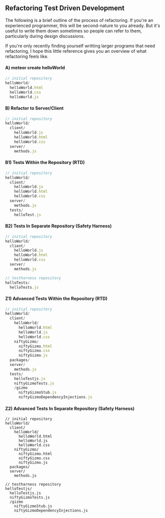 ## Refactoring Test Driven Development
The following is a brief outline of the process of refactoring.  If you're an experienced programmer, this will be second-nature to you already.  But it's useful to write them down sometimes so people can refer to them, particularly during design discussions.  

If you're only recently finding yourself writting larger programs that need refactoring, I hope this little reference gives you an overview of what refactoring feels like.  


#### A)  meteor create helloWorld
````js
// initial repository
helloWorld/
  helloWorld.html
  helloWorld.css
  helloWorld.js
````

#### B)  Refactor to Server/Client 
````js
// initial repository
helloWorld/
  client/
    helloWorld.js
    helloWorld.html
    helloWorld.css
  server/
    methods.js
````

#### B1)  Tests Within the Repository (RTD)
````js
// initial repository
helloWorld/
  client/
    helloWorld.js
    helloWorld.html
    helloWorld.css
  server/
    methods.js
  tests/
    helloTest.js
````

#### B2)  Tests In Separate Repository (Safety Harness)
````js
// initial repository
helloWorld/
  client/
    helloWorld.js
    helloWorld.html
    helloWorld.css
  server/
    methods.js

// testharness repository
helloTests/
  helloTests.js
````





#### Z1)  Advanced Tests Within the Repository (RTD)
````js
// initial repository
helloWorld/
  client/
    helloWorld/
      helloWorld.html  
      helloWorld.js
      helloWorld.css
    niftyGizmo/
      niftyGizmo.html
      niftyGizmo.css
      niftyGizmo.js
  packages/
  server/
    methods.js
  tests/
    helloTestjs.js
    niftyGizmoTests.js
    /gizmo
      niftyGizmoStub.js
      niftyGizmoDependencyInjections.js
````

#### Z2)  Advanced Tests In Separate Repository (Safety Harness)
````
// initial repository
helloWorld/
  client/
    helloWorld/
      helloWorld.html  
      helloWorld.js
      helloWorld.css
    niftyGizmo/
      niftyGizmo.html
      niftyGizmo.css
      niftyGizmo.js
  packages/
  server/
    methods.js

// testharness repository
helloTestjs/
  helloTestjs.js
  niftyGizmoTests.js
  /gizmo
    niftyGizmoStub.js
    niftyGizmoDependencyInjections.js
````
